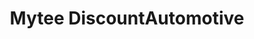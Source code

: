---
title: "Mytee DiscountAutomotive"
url: /toledo/mytee-discountautomotive/
shop: Autowerkstatt
---
